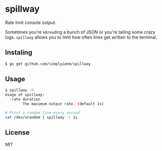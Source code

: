 # spillway

Rate limit console output.

Sometimes you're `k8read`ing a bunch of JSON or you're tailing some crazy logs. `spillway` allows you to limit how often lines get written to the terminal.

## Instaling

```bash
$ go get github.com/simplyianm/spillway
```

## Usage

```bash
$ spillway -h
Usage of spillway:
  -rate duration
        The maximum output rate. (default 1s)
```

```bash
# Print a random line every second
cat /dev/urandom | spillway -r 1s
```

## License

MIT
